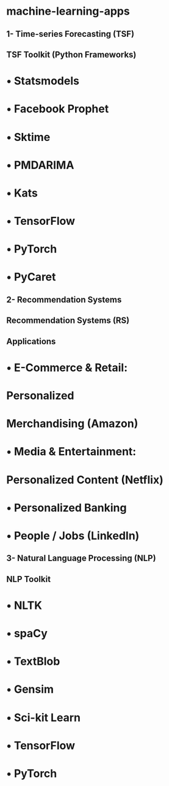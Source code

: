# machine-learning-apps
## 1- Time-series Forecasting (TSF) 
## TSF Toolkit (Python Frameworks)
# • Statsmodels
# • Facebook Prophet
# • Sktime
# • PMDARIMA
# • Kats
# • TensorFlow
# • PyTorch
# • PyCaret

## 2- Recommendation Systems
## Recommendation Systems (RS) 
## Applications
# • E-Commerce & Retail: 
# Personalized 
# Merchandising (Amazon)
# • Media & Entertainment: 
# Personalized Content (Netflix)
# • Personalized Banking
# • People / Jobs (LinkedIn)

## 3- Natural Language Processing (NLP)
## NLP Toolkit
# • NLTK
# • spaCy
# • TextBlob
# • Gensim
# • Sci-kit Learn
# • TensorFlow
# • PyTorch
